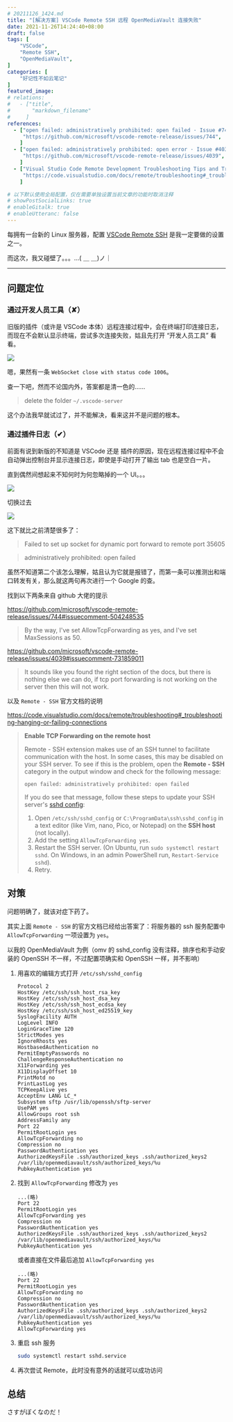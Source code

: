 ```yaml
---
# 20211126_1424.md
title: "[解决方案] VSCode Remote SSH 远程 OpenMediaVault 连接失败"
date: 2021-11-26T14:24:40+08:00
draft: false
tags: [
    "VSCode",
    "Remote SSH",
    "OpenMediaVault",
]
categories: [
    "好记性不如云笔记"
]
featured_image: 
# relations: 
#   - ["title",
#       "markdown_filename"
#     ]
references: 
  - ["open failed: administratively prohibited: open failed · Issue #744 · microsoft/vscode-remote-release",
     "https://github.com/microsoft/vscode-remote-release/issues/744",
    ]
  - ["open failed: administratively prohibited: open error · Issue #4039 · microsoft/vscode-remote-release",
     "https://github.com/microsoft/vscode-remote-release/issues/4039",
    ]
  - ["Visual Studio Code Remote Development Troubleshooting Tips and Tricks",
     "https://code.visualstudio.com/docs/remote/troubleshooting#_troubleshooting-hanging-or-failing-connections",
    ]

# 以下默认使用全局配置，仅在需要单独设置当前文章的功能时取消注释
# showPostSocialLinks: true
# enableGitalk: true 
# enableUtteranc: false
---
```


每拥有一台新的 Linux 服务器，配置 [VSCode Remote SSH](https://marketplace.visualstudio.com/items?itemName=ms-vscode-remote.remote-ssh) 是我一定要做的设置之一。

而这次，我又碰壁了。。。...( ＿ ＿)ノ｜

---

## 问题定位

### 通过开发人员工具（✘）

旧版的插件（或许是 VSCode 本体）远程连接过程中，会在终端打印连接日志，而现在不会默认显示终端，尝试多次连接失败，姑且先打开 “开发人员工具” 看看。

![](https://cdn.jsdelivr.net/gh/niceRAM/blog-images/img/20211126_1424/2021/11/26/16-36-34-227-8fd732.png)

嗯，果然有一条 `WebSocket close with status code 1006`。

查一下吧，然而不论国内外，答案都是清一色的……

>  delete the folder `~/.vscode-server`

这个办法我早就试过了，并不能解决，看来这并不是问题的根本。

### 通过插件日志（✔）

前面有说到新版的不知道是 VSCode 还是 插件的原因，现在远程连接过程中不会自动弹出控制台并显示连接日志，即使是手动打开了输出 tab 也是空白一片。

直到偶然间想起来不知何时为何忽略掉的一个 UI。。。

![](https://cdn.jsdelivr.net/gh/niceRAM/blog-images/img/20211126_1424/2021/11/26/17-42-06-229-f57509.png)

切换过去

![](https://cdn.jsdelivr.net/gh/niceRAM/blog-images/img/20211126_1424/2021/11/26/17-45-10-829-0b86e2.png)

这下就比之前清楚很多了：

> Failed to set up socket for dynamic port forward to remote port 35605

> administratively prohibited: open failed

虽然不知道第二个该怎么理解，姑且认为它就是报错了，而第一条可以推测出和端口转发有关，那么就这两句再次进行一个 Google 的查。

找到以下两条来自 github 大佬的提示

<https://github.com/microsoft/vscode-remote-release/issues/744#issuecomment-504248535>

> By the way, I've set AllowTcpForwarding as yes, and I've set MaxSessions as 50.

<https://github.com/microsoft/vscode-remote-release/issues/4039#issuecomment-731859011>

> It sounds like you found the right section of the docs, but there is nothing else we can do, if tcp port forwarding is not working on the server then this will not work.

以及 `Remote - SSH` 官方文档的说明

<https://code.visualstudio.com/docs/remote/troubleshooting#_troubleshooting-hanging-or-failing-connections>

> **Enable TCP Forwarding on the remote host**
>
> Remote - SSH extension makes use of an SSH tunnel to facilitate communication with the host. In some cases, this may be disabled on your SSH server. To see if this is the problem, open the **Remote - SSH** category in the output window and check for the following message:
>
> ```
> open failed: administratively prohibited: open failed
> ```
>
> If you do see that message, follow these steps to update your SSH server's [sshd config](https://www.ssh.com/ssh/sshd_config/):
>
> 1. Open `/etc/ssh/sshd_config` or `C:\ProgramData\ssh\sshd_config` in a text editor (like Vim, nano, Pico, or Notepad) on the **SSH host** (not locally).
> 2. Add the setting `AllowTcpForwarding yes`.
> 3. Restart the SSH server. (On Ubuntu, run `sudo systemctl restart sshd`. On Windows, in an admin PowerShell run, `Restart-Service sshd`).
> 4. Retry.

## 对策

问题明确了，就该对症下药了。

其实上面 `Remote - SSH` 的官方文档已经给出答案了：将服务器的 ssh 服务配置中 `AllowTcpForwarding` 一项设置为 `yes`。

以我的 OpenMediaVault 为例（omv 的 sshd_config 没有注释，排序也和手动安装的 OpenSSH 不一样，不过配置项确实和 OpenSSH 一样，并不影响）

1. 用喜欢的编辑方式打开 `/etc/ssh/sshd_config`

   ```text
   Protocol 2
   HostKey /etc/ssh/ssh_host_rsa_key
   HostKey /etc/ssh/ssh_host_dsa_key
   HostKey /etc/ssh/ssh_host_ecdsa_key
   HostKey /etc/ssh/ssh_host_ed25519_key
   SyslogFacility AUTH
   LogLevel INFO
   LoginGraceTime 120
   StrictModes yes
   IgnoreRhosts yes
   HostbasedAuthentication no
   PermitEmptyPasswords no
   ChallengeResponseAuthentication no
   X11Forwarding yes
   X11DisplayOffset 10
   PrintMotd no
   PrintLastLog yes
   TCPKeepAlive yes
   AcceptEnv LANG LC_*
   Subsystem sftp /usr/lib/openssh/sftp-server
   UsePAM yes
   AllowGroups root ssh
   AddressFamily any
   Port 22
   PermitRootLogin yes
   AllowTcpForwarding no
   Compression no
   PasswordAuthentication yes
   AuthorizedKeysFile .ssh/authorized_keys .ssh/authorized_keys2 /var/lib/openmediavault/ssh/authorized_keys/%u
   PubkeyAuthentication yes
   ```

   

2. 找到 `AllowTcpForwarding` 修改为 `yes`

   
   ```text {linenostart=23, hl_lines=["4"]}
   ...(略)
   Port 22
   PermitRootLogin yes
   AllowTcpForwarding yes
   Compression no
   PasswordAuthentication yes
   AuthorizedKeysFile .ssh/authorized_keys .ssh/authorized_keys2 /var/lib/openmediavault/ssh/authorized_keys/%u
   PubkeyAuthentication yes
   ```

   或者直接在文件最后追加 `AllowTcpForwarding yes`
   
   ```text {linenostart=23, hl_lines=["9"]}
   ...(略)
   Port 22
   PermitRootLogin yes
   AllowTcpForwarding no
   Compression no
   PasswordAuthentication yes
   AuthorizedKeysFile .ssh/authorized_keys .ssh/authorized_keys2 /var/lib/openmediavault/ssh/authorized_keys/%u
   PubkeyAuthentication yes
   AllowTcpForwarding yes
   ```
   
3. 重启 ssh 服务

   ```sh
   sudo systemctl restart sshd.service
   ```

4. 再次尝试 Remote，此时没有意外的话就可以成功访问

## 总结

さすがぼくなのだ！
